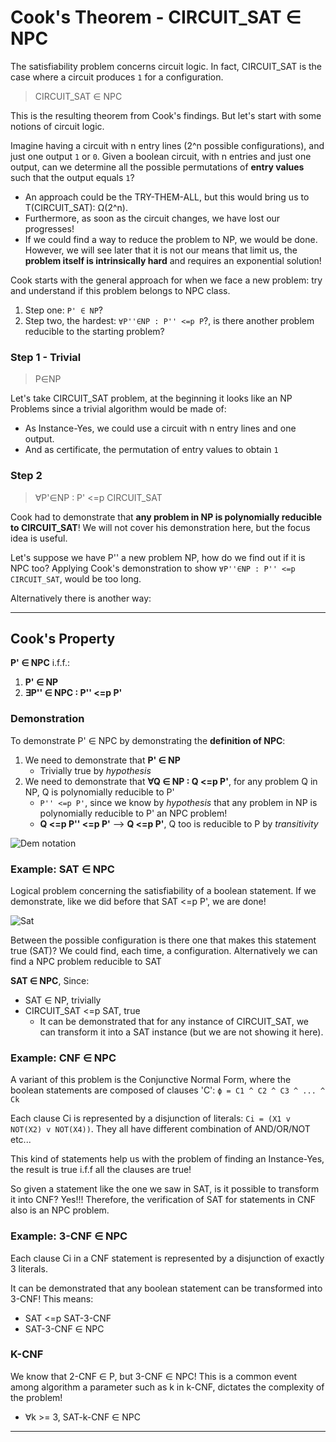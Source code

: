 # Cook's Theorem - CIRCUIT_SAT ∈ NPC
The satisfiability problem concerns circuit logic. In fact, CIRCUIT_SAT is the case where a circuit produces `1` for a configuration.

> CIRCUIT_SAT ∈ NPC

This is the resulting theorem from Cook's findings. But let's start with some notions of circuit logic.

Imagine having a circuit with n entry lines (2^n possible configurations), and just one output `1` or `0`.
Given a boolean circuit, with n entries and just one output, can we determine all the possible permutations of
**entry values** such that the output equals `1`?
* An approach could be the TRY-THEM-ALL, but this would bring us to T(CIRCUIT_SAT): Ω(2^n).
* Furthermore, as soon as the circuit changes, we have lost our progresses!
* If we could find a way to reduce the problem to NP, we would be done. However, we will see later that
  it is not our means that limit us, the **problem itself is intrinsically hard** and requires an exponential solution!

Cook starts with the general approach for when we face a new problem: try and understand if this problem
belongs to NPC class.
1. Step one: `P' ∈ NP`?
2. Step two, the hardest: `∀P''∈NP : P'' <=p P`?, is there another problem reducible to the starting problem?

### Step 1 - Trivial
> P∈NP

Let's take CIRCUIT_SAT problem, at the beginning it looks like an NP Problems since a trivial algorithm would be made of:
* As Instance-Yes, we could use a circuit with n entry lines and one output.
* And as certificate, the permutation of entry values to obtain `1`

### Step 2
> ∀P'∈NP : P' <=p CIRCUIT_SAT

Cook had to demonstrate that **any problem in NP is polynomially reducible to CIRCUIT_SAT**!
We will not cover his demonstration here, but the focus idea is useful.

Let's suppose we have P'' a new problem NP, how do we find out if it is NPC too? Applying Cook's demonstration to show
`∀P''∈NP : P'' <=p CIRCUIT_SAT`, would be too long.

Alternatively there is another way:

---

## Cook's Property
**P' ∈ NPC** i.f.f.:
1. **P' ∈ NP**
2. **∃P'' ∈ NPC : P'' <=p P'**

### Demonstration
To demonstrate P' ∈ NPC by demonstrating the **definition of NPC**:
1. We need to demonstrate that **P' ∈ NP**
    * Trivially true by _hypothesis_
2. We need to demonstrate that **∀Q ∈ NP : Q <=p P'**, for any problem Q in NP, Q is polynomially reducible to P'
    * `P'' <=p P'`, since we know by _hypothesis_ that any problem in NP is polynomially reducible to P' an NPC problem!
    * **Q <=p P'' <=p P'** --> **Q <=p P'**, Q too is reducible to P by _transitivity_

![Dem notation](https://github.com/PayThePizzo/DataStrutucures-Algorithms/blob/main/Resources/Demnotat.png?raw=True)


### Example: SAT ∈ NPC
Logical problem concerning the satisfiability of a boolean statement. If we demonstrate,
like we did before that SAT <=p P', we are done!

![Sat](https://github.com/PayThePizzo/DataStrutucures-Algorithms/blob/main/Resources/sat.png?raw=True)

Between the possible configuration is there one that makes this statement true (SAT)?
We could find, each time, a configuration. Alternatively we can find a NPC problem reducible to SAT

**SAT ∈ NPC**, Since:
* SAT ∈ NP, trivially
* CIRCUIT_SAT <=p SAT, true
    * It can be demonstrated that for any instance of CIRCUIT_SAT, we can transform it
      into a SAT instance (but we are not showing it here).

### Example: CNF ∈ NPC
A variant of this problem is the Conjunctive Normal Form, where the boolean statements
are composed of clauses 'C': `ϕ = C1 ^ C2 ^ C3 ^ ... ^ Ck`

Each clause Ci is represented by a disjunction of literals: `Ci = (X1 v NOT(X2) v NOT(X4))`.
They all have different combination of AND/OR/NOT etc...

This kind of statements help us with the problem of finding an Instance-Yes, the result is true i.f.f all the
clauses are true!

So given a statement like the one we saw in SAT, is it possible to transform it into CNF? Yes!!!
Therefore, the verification of SAT for statements in CNF also is an NPC problem.

### Example: 3-CNF ∈ NPC
Each clause Ci in a CNF statement is represented by a disjunction of exactly 3 literals.

It can be demonstrated that any boolean statement can be transformed into 3-CNF! This means:
* SAT <=p SAT-3-CNF
* SAT-3-CNF ∈ NPC

### K-CNF
We know that 2-CNF ∈ P, but 3-CNF ∈ NPC!
This is a common event among algorithm a parameter such as k in k-CNF, dictates the complexity of the problem!
* ∀k >= 3, SAT-k-CNF ∈ NPC

---
